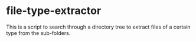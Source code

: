 # file-type-extractor

This is a script to search through a directory tree to extract files of a certain type from the sub-folders.
